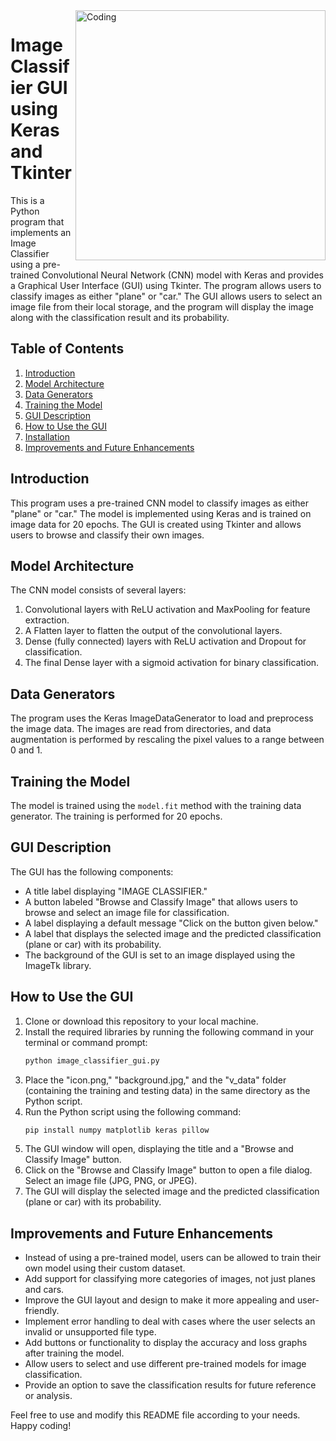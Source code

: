 <img align="right" alt="Coding" width="400" src="https://cdn-icons-png.flaticon.com/512/7580/7580978.png">

# Image Classifier GUI using Keras and Tkinter
This is a Python program that implements an Image Classifier using a pre-trained Convolutional Neural Network (CNN) model with Keras and provides a Graphical User Interface (GUI) using Tkinter. The program allows users to classify images as either "plane" or "car." The GUI allows users to select an image file from their local storage, and the program will display the image along with the classification result and its probability.

## Table of Contents
1. [Introduction](#introduction)
2. [Model Architecture](#model-architecture)
3. [Data Generators](#data-generators)
4. [Training the Model](#training-the-model)
5. [GUI Description](#gui-description)
6. [How to Use the GUI](#how-to-use-the-gui)
7. [Installation](#installation)
8. [Improvements and Future Enhancements](#improvements-and-future-enhancements)

## Introduction
This program uses a pre-trained CNN model to classify images as either "plane" or "car." The model is implemented using Keras and is trained on image data for 20 epochs. The GUI is created using Tkinter and allows users to browse and classify their own images.

## Model Architecture
The CNN model consists of several layers:
1. Convolutional layers with ReLU activation and MaxPooling for feature extraction.
2. A Flatten layer to flatten the output of the convolutional layers.
3. Dense (fully connected) layers with ReLU activation and Dropout for classification.
4. The final Dense layer with a sigmoid activation for binary classification.

## Data Generators
The program uses the Keras ImageDataGenerator to load and preprocess the image data. The images are read from directories, and data augmentation is performed by rescaling the pixel values to a range between 0 and 1.

## Training the Model
The model is trained using the `model.fit` method with the training data generator. The training is performed for 20 epochs.

## GUI Description
The GUI has the following components:
- A title label displaying "IMAGE CLASSIFIER."
- A button labeled "Browse and Classify Image" that allows users to browse and select an image file for classification.
- A label displaying a default message "Click on the button given below."
- A label that displays the selected image and the predicted classification (plane or car) with its probability.
- The background of the GUI is set to an image displayed using the ImageTk library.

## How to Use the GUI
1. Clone or download this repository to your local machine.
2. Install the required libraries by running the following command in your terminal or command prompt:
	```bash
	python image_classifier_gui.py
	```
3. Place the "icon.png," "background.jpg," and the "v_data" folder (containing the training and testing data) in the same directory as the Python script.
4. Run the Python script using the following command:
	```bash
	pip install numpy matplotlib keras pillow
	```
5. The GUI window will open, displaying the title and a "Browse and Classify Image" button.
6. Click on the "Browse and Classify Image" button to open a file dialog. Select an image file (JPG, PNG, or JPEG).
7. The GUI will display the selected image and the predicted classification (plane or car) with its probability.

## Improvements and Future Enhancements
- Instead of using a pre-trained model, users can be allowed to train their own model using their custom dataset.
- Add support for classifying more categories of images, not just planes and cars.
- Improve the GUI layout and design to make it more appealing and user-friendly.
- Implement error handling to deal with cases where the user selects an invalid or unsupported file type.
- Add buttons or functionality to display the accuracy and loss graphs after training the model.
- Allow users to select and use different pre-trained models for image classification.
- Provide an option to save the classification results for future reference or analysis.

Feel free to use and modify this README file according to your needs. Happy coding!
